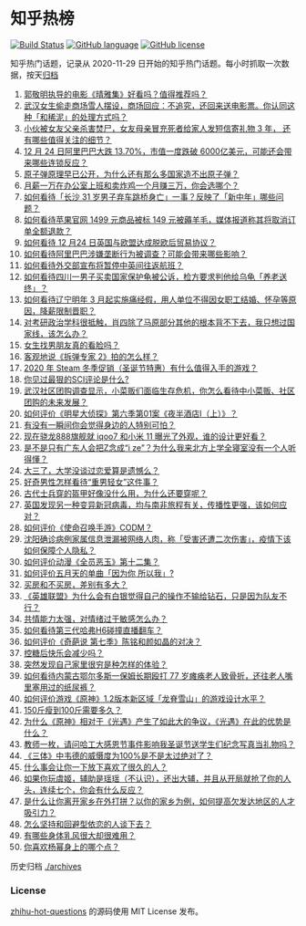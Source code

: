 # 知乎热榜
[![Build Status](https://github.com/ToWeLong/zhihu-hot-questions/workflows/CI/badge.svg)](https://github.com/ToWeLong/zhihu-hot-questions/actions)
[![GitHub language](https://img.shields.io/badge/language-golang-orange.svg)](https://golang.org/)
[![GitHub license](https://img.shields.io/github/license/ToWeLong/zhihu-hot-questions)](https://github.com/ToWeLong/zhihu-hot-questions/blob/main/LICENSE)

知乎热门话题，记录从 2020-11-29 日开始的知乎热门话题。每小时抓取一次数据，按天[归档](./archives)

<!-- BEGIN -->

1. [郭敬明执导的电影《晴雅集》好看吗？值得推荐吗？](https://www.zhihu.com/question/392104269)
1. [武汉女生偷走商场雪人摆设，商场回应：不追究，还回来送电影票。你认同这种「和稀泥」的处理方式吗？](https://www.zhihu.com/question/436275257)
1. [小伙被女友父亲杀害焚尸，女友母亲冒充死者给家人发短信寄礼物 3 年， 还有哪些值得关注的细节？](https://www.zhihu.com/question/436256955)
1. [12 月 24 日阿里巴巴大跌 13.70%，市值一度跌破 6000亿美元，可能还会带来哪些连锁反应？](https://www.zhihu.com/question/436392137)
1. [原子弹原理早已公开，为什么还有那么多国家造不出原子弹？](https://www.zhihu.com/question/435554563)
1. [月薪一万在办公室上班和卖炸鸡一个月赚三万，你会选哪个？](https://www.zhihu.com/question/422477749)
1. [如何看待「长沙 31 岁男子弃车跳桥身亡」一事？反映了「新中年」哪些问题？](https://www.zhihu.com/question/436298467)
1. [如何看待苹果官网 1499 元商品被标 149 元被薅羊毛，媒体报道称其将取消订单全额退款？](https://www.zhihu.com/question/436286666)
1. [如何看待 12 月24 日英国与欧盟达成脱欧后贸易协议？](https://www.zhihu.com/question/436358706)
1. [如何看待阿里巴巴涉嫌垄断行为被调查？可能会带来哪些影响？](https://www.zhihu.com/question/436239132)
1. [如何看待外交部宣布将暂停中英间往返航班？](https://www.zhihu.com/question/436298897)
1. [如何看待四川一男子买卖国家保护龟被公诉，检方要求判他给乌龟「养老送终」？](https://www.zhihu.com/question/436386068)
1. [如何看待辽宁明年 3 月起实施痛经假，用人单位不得因女职工结婚、怀孕等原因，降薪限制晋职？](https://www.zhihu.com/question/436346279)
1. [对考研政治学科很抵触，肖四除了马原部分其他的根本背不下去，我只想过国家线，该怎么办？](https://www.zhihu.com/question/435465483)
1. [女生找男朋友真的看脸吗？](https://www.zhihu.com/question/33267701)
1. [客观地说《拆弹专家 2》拍的怎么样？](https://www.zhihu.com/question/392096222)
1. [2020 年 Steam 冬季促销（圣诞节特惠）有什么值得入手的游戏？](https://www.zhihu.com/question/436088639)
1. [你见过最狠的SCI评论是什么?](https://www.zhihu.com/question/430036342)
1. [武汉社区团购调查显示，小菜贩们面临生存危机，你怎么看待中小菜贩、社区团购的未来发展？](https://www.zhihu.com/question/435873128)
1. [如何评价《明星大侦探》第六季第01案《夜半酒店Ⅰ（上）》？](https://www.zhihu.com/question/436271681)
1. [有没有一瞬间你会觉得身边的人特别可怕？](https://www.zhihu.com/question/434274850)
1. [现在骁龙888旗舰就 iqoo7 和小米 11 曝光了外观，谁的设计更好看？](https://www.zhihu.com/question/435895670)
1. [是不是只有广东人会把Z念成“i ze”？为什么我来北方上学全寝室没有一个人听得懂？](https://www.zhihu.com/question/433811457)
1. [大三了，大学没谈过恋爱算是遗憾么？](https://www.zhihu.com/question/434271561)
1. [好奇男性怎样看待“重男轻女”这件事？](https://www.zhihu.com/question/434382708)
1. [古代士兵穿的盔甲好像没什么用，为什么还要穿呢？](https://www.zhihu.com/question/385814734)
1. [英国发现另一种变异新冠病毒，均与南非旅程有关，传播性更强，该如何应对？](https://www.zhihu.com/question/436238229)
1. [如何评价《使命召唤手游》CODM？](https://www.zhihu.com/question/305656482)
1. [沈阳确诊病例家属信息泄漏被网络人肉，称「受害还遭二次伤害」，疫情下该如何保障个人隐私？](https://www.zhihu.com/question/436325207)
1. [如何评价动漫《全员恶玉》第十二集？](https://www.zhihu.com/question/436344776)
1. [如何评价五月天的单曲「因为你 所以我」?](https://www.zhihu.com/question/436228889)
1. [买房和不买房，差别有多大？](https://www.zhihu.com/question/425084039)
1. [《英雄联盟》为什么会有白银觉得自己的操作不输给钻石，只是因为队友不行？](https://www.zhihu.com/question/391064535)
1. [共情能力太强，对情绪过于敏感怎么办？](https://www.zhihu.com/question/317323186)
1. [如何看待第三代哈弗H6碰撞直播翻车？](https://www.zhihu.com/question/436214753)
1. [如何评价《奇葩说 第七季》陈铭和颜如晶的对决？](https://www.zhihu.com/question/436350270)
1. [控糖后快乐会减少吗？](https://www.zhihu.com/question/435990478)
1. [突然发现自己家里很穷是种怎样的体验？](https://www.zhihu.com/question/325864780)
1. [如何看待内蒙古鄂尔多斯一保姆长期殴打 77 岁瘫痪老人致骨折，还往老人嘴里塞用过的纸尿裤？](https://www.zhihu.com/question/436276832)
1. [如何评价游戏《原神》1.2版本新区域「龙脊雪山」的游戏设计水平？](https://www.zhihu.com/question/436177966)
1. [150斤瘦到100斤需要多久？](https://www.zhihu.com/question/316913103)
1. [为什么《原神》相对于《光遇》产生了如此大的争议，《光遇》在此的优势是什么？](https://www.zhihu.com/question/429594423)
1. [教师一枚，请问哈工大感恩节事件影响我圣诞节送学生们纪念写真当礼物吗？](https://www.zhihu.com/question/432304676)
1. [《三体》中韦德的威慑度为100%是不是太过绝对了？](https://www.zhihu.com/question/435944781)
1. [什么事会让你一下放下喜欢了很久的人？](https://www.zhihu.com/question/433675698)
1. [如果你玩虞姬，辅助是瑶瑶（不认识），还出大辅，并且从开局就抢了你的人头，连续七个，你会有什么反应？](https://www.zhihu.com/question/434744005)
1. [是什么让你离开家乡在外打拼？以你的家乡为例，如何提高欠发达地区的人才吸引力？](https://www.zhihu.com/question/432793352)
1. [怎么坚持和回避型依恋的人谈下去？](https://www.zhihu.com/question/430164822)
1. [有哪些身体乳风很大却很难用？](https://www.zhihu.com/question/428594112)
1. [你喜欢杨幂身上的哪个点？](https://www.zhihu.com/question/431973086)

<!-- END -->

历史归档 [./archives](./archives)


### License
[zhihu-hot-questions](https://github.com/towelong/zhihu-hot-questions) 的源码使用 MIT License 发布。